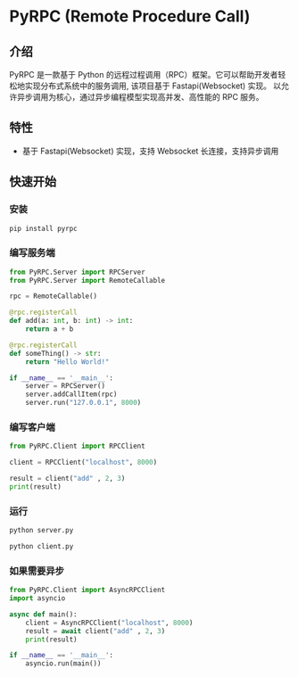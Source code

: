
# PyRPC (Remote Procedure Call)

## 介绍

PyRPC 是一款基于 Python 的远程过程调用（RPC）框架。它可以帮助开发者轻松地实现分布式系统中的服务调用, 该项目基于 Fastapi(Websocket) 实现。 以允许异步调用为核心，通过异步编程模型实现高并发、高性能的 RPC 服务。

## 特性

- 基于 Fastapi(Websocket) 实现，支持 Websocket 长连接，支持异步调用

## 快速开始

### 安装

```bash
pip install pyrpc
```

### 编写服务端

```python
from PyRPC.Server import RPCServer
from PyRPC.Server import RemoteCallable

rpc = RemoteCallable()

@rpc.registerCall
def add(a: int, b: int) -> int:
    return a + b

@rpc.registerCall
def someThing() -> str:
    return "Hello World!"

if __name__ == '__main__':
    server = RPCServer()
    server.addCallItem(rpc)
    server.run("127.0.0.1", 8000)
```

### 编写客户端

```python
from PyRPC.Client import RPCClient

client = RPCClient("localhost", 8000)

result = client("add" , 2, 3)
print(result)
```

### 运行

```bash
python server.py
```

```bash
python client.py
```

### 如果需要异步

```python
from PyRPC.Client import AsyncRPCClient
import asyncio

async def main():
    client = AsyncRPCClient("localhost", 8000)
    result = await client("add" , 2, 3)
    print(result)

if __name__ == '__main__':
    asyncio.run(main())
```
